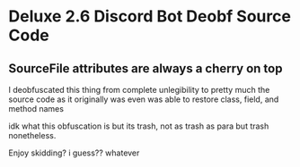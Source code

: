 # Deluxe 2.6 Discord Bot Deobf Source Code
## SourceFile attributes are always a cherry on top

I deobfuscated this thing from complete unlegibility to pretty much the source code as it originally was
even was able to restore class, field, and method names

idk what this obfuscation is but its trash, not as trash as para but trash nonetheless.

Enjoy skidding? i guess??
whatever

